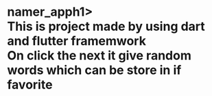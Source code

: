 <h1>namer_apph1> <br>
This is project made by using dart and flutter framemwork<br>
On click the next it give random words which can be store in if favorite<br>
